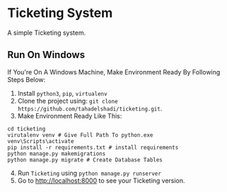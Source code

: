 # Ticketing System

A simple Ticketing system.

## Run On Windows

If You're On A Windows Machine, Make Environment Ready By Following Steps Below:
1. Install `python3`, `pip`, `virtualenv` 
2. Clone the project using:  `git clone https://github.com/tahadelshadi/ticketing.git`.
3. Make Environment Ready Like This:
``` Command Prompt
cd ticketing
virutalenv venv # Give Full Path To python.exe
venv\Scripts\activate
pip install -r requirements.txt # install requirements
python manage.py makemigrations 
python manage.py migrate # Create Database Tables

```
4. Run `Ticketing` using `python manage.py runserver`
5. Go to [http://localhost:8000](http://localhost:8000) to see your Ticketing version.
